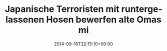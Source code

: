 ---
retweeted: false
source: <a href="http://twitter.com" rel="nofollow">Twitter Web Client</a>
entities:
  hashtags: []
  symbols: []
  user_mentions: []
  urls: []
display_text_range:
- '0'
- '95'
favorite_count: '2'
id_str: '512001773973020672'
truncated: false
retweet_count: '1'
id: '512001773973020672'
created_at: Tue Sep 16 22:15:10 +0000 2014
favorited: false
full_text: |-
  Japanische Terroristen
  mit runtergelassenen Hosen
  bewerfen alte Omas
  mit Katzenfutter von Aldi.
lang: de
tags:
- pesos/twitter
date: '2014-09-16T22:15:10+00:00'
src: https://twitter.com/bascht/status/512001773973020672
original_url: https://twitter.com/bascht/status/512001773973020672
type: twitter_tweet
text: |-
  Japanische Terroristen
  mit runtergelassenen Hosen
  bewerfen alte Omas
  mit Katzenfutter von Aldi.
title: |-
  Japanische Terroristen
  mit runtergelassenen Hosen
  bewerfen alte Omas
  mi

---
